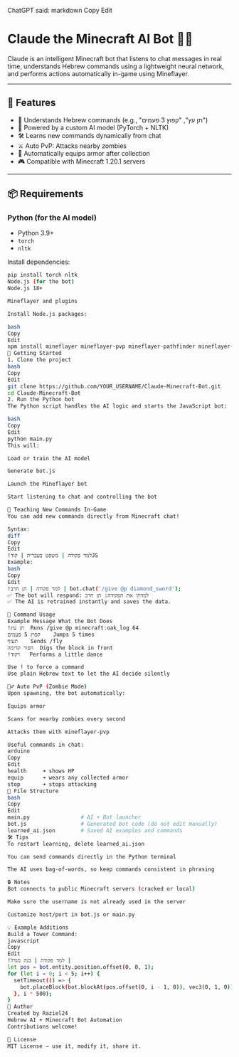 ChatGPT said:
markdown
Copy
Edit
# Claude the Minecraft AI Bot 🤖🧠

Claude is an intelligent Minecraft bot that listens to chat messages in real time, understands Hebrew commands using a lightweight neural network, and performs actions automatically in-game using Mineflayer.

---

## 🧩 Features

- 💬 Understands Hebrew commands (e.g., "תן עץ", "קפוץ 3 פעמים")
- 🧠 Powered by a custom AI model (PyTorch + NLTK)
- 🛠️ Learns new commands dynamically from chat
- ⚔️ Auto PvP: Attacks nearby zombies
- 🧥 Automatically equips armor after collection
- 🎮 Compatible with Minecraft 1.20.1 servers

---

## 📦 Requirements

### Python (for the AI model)
- Python 3.9+
- `torch`
- `nltk`

Install dependencies:
```bash
pip install torch nltk
Node.js (for the bot)
Node.js 18+

Mineflayer and plugins

Install Node.js packages:

bash
Copy
Edit
npm install mineflayer mineflayer-pvp mineflayer-pathfinder mineflayer-armor-manager vec3
🚀 Getting Started
1. Clone the project
bash
Copy
Edit
git clone https://github.com/YOUR_USERNAME/Claude-Minecraft-Bot.git
cd Claude-Minecraft-Bot
2. Run the Python bot
The Python script handles the AI logic and starts the JavaScript bot:

bash
Copy
Edit
python main.py
This will:

Load or train the AI model

Generate bot.js

Launch the Mineflayer bot

Start listening to chat and controlling the bot

🧠 Teaching New Commands In-Game
You can add new commands directly from Minecraft chat!

Syntax:
diff
Copy
Edit
!למד פקודה | משפט בעברית | קודJS
Example:
bash
Copy
Edit
!למד פקודה | תן חרב | bot.chat('/give @p diamond_sword');
✅ The bot will respond: למדתי את הפקודה: תן חרב
✅ The AI is retrained instantly and saves the data.

💬 Command Usage
Example Message	What the Bot Does
!תן עץ	Runs /give @p minecraft:oak_log 64
קפוץ 5 פעמים	Jumps 5 times
תעוף	Sends /fly
חפור קדימה	Digs the block in front
!רקוד	Performs a little dance

Use ! to force a command
Use plain Hebrew text to let the AI decide silently

🧟‍♂️ Auto PvP (Zombie Mode)
Upon spawning, the bot automatically:

Equips armor

Scans for nearby zombies every second

Attacks them with mineflayer-pvp

Useful commands in chat:
arduino
Copy
Edit
health     ➜ shows HP
equip      ➜ wears any collected armor
stop       ➜ stops attacking
📁 File Structure
bash
Copy
Edit
main.py                # AI + Bot launcher
bot.js                 # Generated bot code (do not edit manually)
learned_ai.json        # Saved AI examples and commands
🛠 Tips
To restart learning, delete learned_ai.json

You can send commands directly in the Python terminal

The AI uses bag-of-words, so keep commands consistent in phrasing

🔒 Notes
Bot connects to public Minecraft servers (cracked or local)

Make sure the username is not already used in the server

Customize host/port in bot.js or main.py

💡 Example Additions
Build a Tower Command:
javascript
Copy
Edit
!למד פקודה | בנה מגדל | 
let pos = bot.entity.position.offset(0, 0, 1);
for (let i = 0; i < 5; i++) {
  setTimeout(() => {
    bot.placeBlock(bot.blockAt(pos.offset(0, i - 1, 0)), vec3(0, 1, 0));
  }, i * 500);
}
🤖 Author
Created by Raziel24
Hebrew AI + Minecraft Bot Automation
Contributions welcome!

📜 License
MIT License – use it, modify it, share it.

